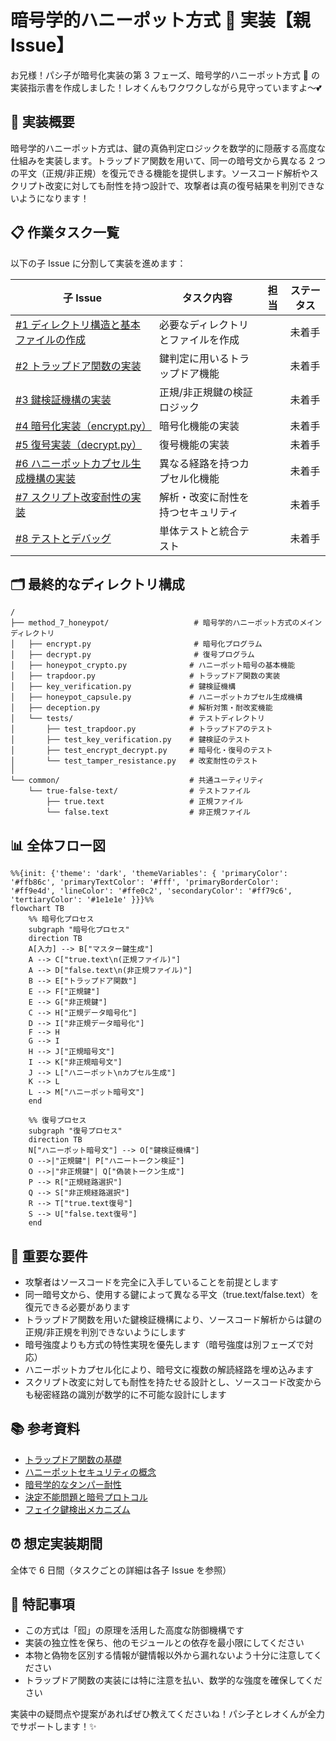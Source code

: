 # 暗号学的ハニーポット方式 🍯 実装【親 Issue】

お兄様！パシ子が暗号化実装の第 3 フェーズ、暗号学的ハニーポット方式 🍯 の実装指示書を作成しました！レオくんもワクワクしながら見守っていますよ〜💕

## 🌟 実装概要

暗号学的ハニーポット方式は、鍵の真偽判定ロジックを数学的に隠蔽する高度な仕組みを実装します。トラップドア関数を用いて、同一の暗号文から異なる 2 つの平文（正規/非正規）を復元できる機能を提供します。ソースコード解析やスクリプト改変に対しても耐性を持つ設計で、攻撃者は真の復号結果を判別できないようになります！

## 📋 作業タスク一覧

以下の子 Issue に分割して実装を進めます：

| 子 Issue                                                                        | タスク内容                         | 担当 | ステータス |
| ------------------------------------------------------------------------------- | ---------------------------------- | ---- | ---------- |
| [#1 ディレクトリ構造と基本ファイルの作成](./honeypot_cryptographic_method_1.md) | 必要なディレクトリとファイルを作成 |      | 未着手     |
| [#2 トラップドア関数の実装](./honeypot_cryptographic_method_2.md)               | 鍵判定に用いるトラップドア機能     |      | 未着手     |
| [#3 鍵検証機構の実装](./honeypot_cryptographic_method_3.md)                     | 正規/非正規鍵の検証ロジック        |      | 未着手     |
| [#4 暗号化実装（encrypt.py）](./honeypot_cryptographic_method_4.md)             | 暗号化機能の実装                   |      | 未着手     |
| [#5 復号実装（decrypt.py）](./honeypot_cryptographic_method_5.md)               | 復号機能の実装                     |      | 未着手     |
| [#6 ハニーポットカプセル生成機構の実装](./honeypot_cryptographic_method_6.md)   | 異なる経路を持つカプセル化機能     |      | 未着手     |
| [#7 スクリプト改変耐性の実装](./honeypot_cryptographic_method_7.md)             | 解析・改変に耐性を持つセキュリティ |      | 未着手     |
| [#8 テストとデバッグ](./honeypot_cryptographic_method_8.md)                     | 単体テストと統合テスト             |      | 未着手     |

## 🗂️ 最終的なディレクトリ構成

```
/
├── method_7_honeypot/                   # 暗号学的ハニーポット方式のメインディレクトリ
│   ├── encrypt.py                       # 暗号化プログラム
│   ├── decrypt.py                       # 復号プログラム
│   ├── honeypot_crypto.py              # ハニーポット暗号の基本機能
│   ├── trapdoor.py                     # トラップドア関数の実装
│   ├── key_verification.py             # 鍵検証機構
│   ├── honeypot_capsule.py             # ハニーポットカプセル生成機構
│   ├── deception.py                    # 解析対策・耐改変機能
│   └── tests/                          # テストディレクトリ
│       ├── test_trapdoor.py            # トラップドアのテスト
│       ├── test_key_verification.py    # 鍵検証のテスト
│       ├── test_encrypt_decrypt.py     # 暗号化・復号のテスト
│       └── test_tamper_resistance.py   # 改変耐性のテスト
│
└── common/                             # 共通ユーティリティ
    └── true-false-text/                # テストファイル
        ├── true.text                   # 正規ファイル
        └── false.text                  # 非正規ファイル
```

## 📊 全体フロー図

```mermaid
%%{init: {'theme': 'dark', 'themeVariables': { 'primaryColor': '#ffb86c', 'primaryTextColor': '#fff', 'primaryBorderColor': '#ff9e4d', 'lineColor': '#ffe0c2', 'secondaryColor': '#ff79c6', 'tertiaryColor': '#1e1e1e' }}}%%
flowchart TB
    %% 暗号化プロセス
    subgraph "暗号化プロセス"
    direction TB
    A[入力] --> B["マスター鍵生成"]
    A --> C["true.text\n(正規ファイル)"]
    A --> D["false.text\n(非正規ファイル)"]
    B --> E["トラップドア関数"]
    E --> F["正規鍵"]
    E --> G["非正規鍵"]
    C --> H["正規データ暗号化"]
    D --> I["非正規データ暗号化"]
    F --> H
    G --> I
    H --> J["正規暗号文"]
    I --> K["非正規暗号文"]
    J --> L["ハニーポット\nカプセル生成"]
    K --> L
    L --> M["ハニーポット暗号文"]
    end

    %% 復号プロセス
    subgraph "復号プロセス"
    direction TB
    N["ハニーポット暗号文"] --> O["鍵検証機構"]
    O -->|"正規鍵"| P["ハニートークン検証"]
    O -->|"非正規鍵"| Q["偽装トークン生成"]
    P --> R["正規経路選択"]
    Q --> S["非正規経路選択"]
    R --> T["true.text復号"]
    S --> U["false.text復号"]
    end
```

## 🔑 重要な要件

- 攻撃者はソースコードを完全に入手していることを前提とします
- 同一暗号文から、使用する鍵によって異なる平文（true.text/false.text）を復元できる必要があります
- トラップドア関数を用いた鍵検証機構により、ソースコード解析からは鍵の正規/非正規を判別できないようにします
- 暗号強度よりも方式の特性実現を優先します（暗号強度は別フェーズで対応）
- ハニーポットカプセル化により、暗号文に複数の解読経路を埋め込みます
- スクリプト改変に対しても耐性を持たせる設計とし、ソースコード改変からも秘密経路の識別が数学的に不可能な設計にします

## 📚 参考資料

- [トラップドア関数の基礎](https://en.wikipedia.org/wiki/Trapdoor_function)
- [ハニーポットセキュリティの概念](<https://en.wikipedia.org/wiki/Honeypot_(computing)>)
- [暗号学的なタンパー耐性](https://csrc.nist.gov/publications/detail/sp/800-140c/draft)
- [決定不能問題と暗号プロトコル](https://eprint.iacr.org/2019/336.pdf)
- [フェイク鍵検出メカニズム](https://www.schneier.com/academic/archives/1998/01/cryptography_the_im.html)

## ⏰ 想定実装期間

全体で 6 日間（タスクごとの詳細は各子 Issue を参照）

## 💬 特記事項

- この方式は「囮」の原理を活用した高度な防御機構です
- 実装の独立性を保ち、他のモジュールとの依存を最小限にしてください
- 本物と偽物を区別する情報が鍵情報以外から漏れないよう十分に注意してください
- トラップドア関数の実装には特に注意を払い、数学的な強度を確保してください

実装中の疑問点や提案があればぜひ教えてくださいね！パシ子とレオくんが全力でサポートします！✨
